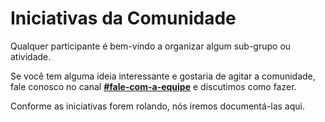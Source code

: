 # Iniciativas da Comunidade

Qualquer participante é bem-vindo a organizar algum sub-grupo ou atividade.

Se você tem alguma ideia interessante e gostaria de agitar a comunidade, fale conosco no canal [**#fale-com-a-equipe**](https://discordapp.com/channels/679021814004973595/679182400093159425) e discutimos como fazer.

Conforme as iniciativas forem rolando, nós iremos documentá-las aqui.
